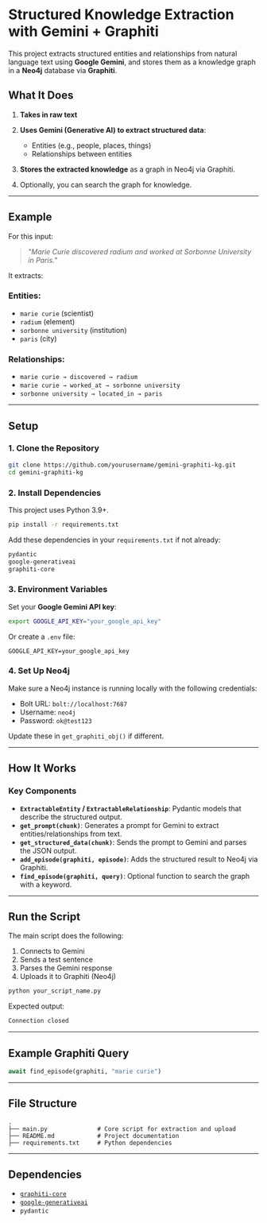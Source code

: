 

# Structured Knowledge Extraction with Gemini + Graphiti

This project extracts structured entities and relationships from natural language text using **Google Gemini**, and stores them as a knowledge graph in a **Neo4j** database via **Graphiti**.

##  What It Does

1. **Takes in raw text**
2. **Uses Gemini (Generative AI) to extract structured data**:

   * Entities (e.g., people, places, things)
   * Relationships between entities
3. **Stores the extracted knowledge** as a graph in Neo4j via Graphiti.
4. Optionally, you can search the graph for knowledge.

---

##  Example

For this input:

> *"Marie Curie discovered radium and worked at Sorbonne University in Paris."*

It extracts:

### Entities:

* `marie curie` (scientist)
* `radium` (element)
* `sorbonne university` (institution)
* `paris` (city)

### Relationships:

* `marie curie → discovered → radium`
* `marie curie → worked_at → sorbonne university`
* `sorbonne university → located_in → paris`

---

##  Setup

### 1. Clone the Repository

```bash
git clone https://github.com/yourusername/gemini-graphiti-kg.git
cd gemini-graphiti-kg
```

### 2. Install Dependencies

This project uses Python 3.9+.

```bash
pip install -r requirements.txt
```

Add these dependencies in your `requirements.txt` if not already:

```txt
pydantic
google-generativeai
graphiti-core
```

### 3. Environment Variables

Set your **Google Gemini API key**:

```bash
export GOOGLE_API_KEY="your_google_api_key"
```

Or create a `.env` file:

```env
GOOGLE_API_KEY=your_google_api_key
```

### 4. Set Up Neo4j

Make sure a Neo4j instance is running locally with the following credentials:

* Bolt URL: `bolt://localhost:7687`
* Username: `neo4j`
* Password: `ok@test123`

Update these in `get_graphiti_obj()` if different.

---

##  How It Works

### Key Components

* **`ExtractableEntity` / `ExtractableRelationship`**: Pydantic models that describe the structured output.
* **`get_prompt(chunk)`**: Generates a prompt for Gemini to extract entities/relationships from text.
* **`get_structured_data(chunk)`**: Sends the prompt to Gemini and parses the JSON output.
* **`add_episode(graphiti, episode)`**: Adds the structured result to Neo4j via Graphiti.
* **`find_episode(graphiti, query)`**: Optional function to search the graph with a keyword.

---

##  Run the Script

The main script does the following:

1. Connects to Gemini
2. Sends a test sentence
3. Parses the Gemini response
4. Uploads it to Graphiti (Neo4j)

```bash
python your_script_name.py
```

Expected output:

```txt
Connection closed
```

---

##  Example Graphiti Query

```python
await find_episode(graphiti, "marie curie")
```

---

##  File Structure

```
.
├── main.py              # Core script for extraction and upload
├── README.md            # Project documentation
├── requirements.txt     # Python dependencies
```

---

##  Dependencies

* [`graphiti-core`](https://pypi.org/project/graphiti-core/)
* [`google-generativeai`](https://pypi.org/project/google-generativeai/)
* `pydantic`

